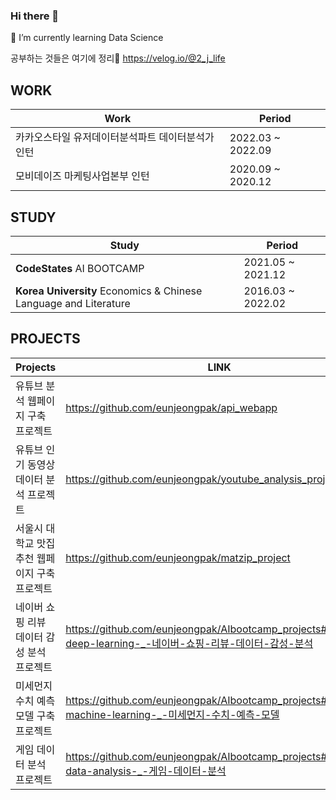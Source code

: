 ### Hi there 👋
🌱 I’m currently learning Data Science

공부하는 것들은 여기에 정리💬 https://velog.io/@2_j_life

<!--
**eunjeongpak/eunjeongpak** is a ✨ _special_ ✨ repository because its `README.md` (this file) appears on your GitHub profile.

Here are some ideas to get you started:

- 🔭 I’m currently working on ...
- 
- 👯 I’m looking to collaborate on ...
- 🤔 I’m looking for help with ...
- 💬 Ask me about ...
- 📫 How to reach me: ...
- 😄 Pronouns: ...
- ⚡ Fun fact: ...
-->


## WORK
| Work | Period |
| ------ | ------ |
|카카오스타일 유저데이터분석파트 데이터분석가 인턴|2022.03 ~ 2022.09|
|모비데이즈 마케팅사업본부 인턴|2020.09 ~ 2020.12|

## STUDY 
| Study | Period |
| ------ | ------ |
|****CodeStates**** AI BOOTCAMP|2021.05 ~ 2021.12|
|****Korea University**** Economics & Chinese Language and Literature|2016.03 ~ 2022.02|


## PROJECTS
| Projects | LINK |
| ------ | ------ |
|유튜브 분석 웹페이지 구축 프로젝트|https://github.com/eunjeongpak/api_webapp|
|유튜브 인기 동영상 데이터 분석 프로젝트|https://github.com/eunjeongpak/youtube_analysis_project|
|서울시 대학교 맛집 추천 웹페이지 구축 프로젝트|https://github.com/eunjeongpak/matzip_project|
|네이버 쇼핑 리뷰 데이터 감성 분석 프로젝트|https://github.com/eunjeongpak/AIbootcamp_projects#project4-deep-learning-_-네이버-쇼핑-리뷰-데이터-감성-분석|
|미세먼지 수치 예측 모델 구축 프로젝트|https://github.com/eunjeongpak/AIbootcamp_projects#project2-machine-learning-_-미세먼지-수치-예측-모델|
|게임 데이터 분석 프로젝트|https://github.com/eunjeongpak/AIbootcamp_projects#project1-data-analysis-_-게임-데이터-분석|

